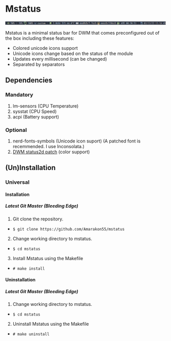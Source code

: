 # Mstatus
<img src="example.png">

Mstatus is a minimal status bar for DWM that comes preconfigured out of the box including these features:
* Colored unicode icons support
* Unicode icons change based on the status of the module
* Updates every millisecond (can be changed)
* Separated by separators

## Dependencies
### Mandatory
1. lm-sensors (CPU Temperature)
1. sysstat (CPU Speed)
1. acpi (Battery support)
### Optional
1. nerd-fonts-symbols (Unicode icon suport) (A patched font is recemmended. I use Inconsolata.)
1. [DWM status2d patch](https://dwm.suckless.org/patches/status2d/) (color support)

## (Un)Installation
### Universal
#### Installation
##### Latest Git Master (Bleeding Edge)
1. Git clone the repository.
* `$ git clone https://github.com/Amarakon55/mstatus`
2. Change working directory to mstatus.
* `$ cd mstatus`
3. Install Mstatus using the Makefile
* `# make install`
#### Uninstallation
##### Latest Git Master (Bleeding Edge)
1. Change working directory to mstatus.
* `$ cd mstatus`
2. Uninstall Mstatus using the Makefile
* `# make uninstall`
